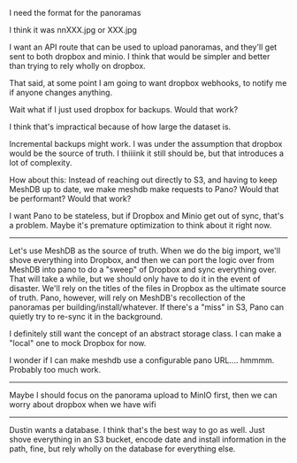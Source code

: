 I need the format for the panoramas

I think it was nnXXX.jpg or XXX.jpg

I want an API route that can be used to upload panoramas, and they'll get sent to both dropbox and minio. I think that would be simpler and better than trying to rely wholly on dropbox.

That said, at some point I am going to want dropbox webhooks, to notify me if anyone changes anything.

Wait what if I just used dropbox for backups. Would that work?

I think that's impractical because of how large the dataset is.

Incremental backups might work. I was under the assumption that dropbox would be the source of truth. I thiiiink it still should be, but that introduces a lot of complexity.

How about this: Instead of reaching out directly to S3, and having to keep MeshDB up to date, we make meshdb make requests to Pano? Would that be performant? Would that work?

I want Pano to be stateless, but if Dropbox and Minio get out of sync, that's a problem. Maybe it's premature optimization to think about it right now.

---

Let's use MeshDB as the source of truth. When we do the big import, we'll shove everything into Dropbox, and then we can port the logic over from MeshDB into pano to do a "sweep" of Dropbox and sync everything over. That will take a while, but we should only have to do it in the event of disaster. We'll rely on the titles of the files in Dropbox as the ultimate source of truth. Pano, however, will rely on MeshDB's recollection of the panoramas per building/install/whatever. If there's a "miss" in S3, Pano can quietly try to re-sync it in the background.

I definitely still want the concept of an abstract storage class. I can make a "local" one to mock Dropbox for now.

I wonder if I can make meshdb use a configurable pano URL.... hmmmm. Probably too much work.

---

Maybe I should focus on the panorama upload to MinIO first, then we can worry about dropbox when we have wifi

---

Dustin wants a database. I think that's the best way to go as well. Just shove everything in an S3 bucket, encode date and install information in the path, fine, but rely wholly on the database for everything else. 
